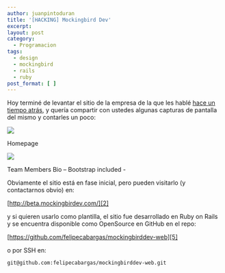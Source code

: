 ```yaml
---
author: juanpintoduran
title: '[HACKING] Mockingbird Dev'
excerpt:
layout: post
category:
  - Programacion
tags:
  - design
  - mockingbird
  - rails
  - ruby
post_format: [ ]
---
```

Hoy terminé de levantar el sitio de la empresa de la que les hablé [hace un tiempo atrás][1], y quería compartir con ustedes algunas capturas de pantalla del mismo y contarles un poco:

[![][3]][3]

Homepage

[![][4]][4]

Team Members Bio – Bootstrap included -

Obviamente el sitio está en fase inicial, pero pueden visitarlo (y contactarnos obvio) en:

[http://beta.mockingbirdev.com/][2]

y si quieren usarlo como plantilla, el sitio fue desarrollado en Ruby on Rails y se encuentra disponible como OpenSource en GitHub en el repo:

[https://github.com/felipecabargas/mockingbirddev-web][5]

o por SSH en:

`git@github.com:felipecabargas/mockingbirddev-web.git`

 
 [1]: http://blog.cabargas.com/2012/06/diseno-mockingbird-development/
 [2]: http://beta.mockingbirdev.com/
 [3]: http://www.cabargas.com/blog/wp-content/uploads/2012/07/homepage-today.png
 [4]: http://www.cabargas.com/blog/wp-content/uploads/2012/07/teammember.png
 [5]: https://github.com/felipecabargas/mockingbirddev-web